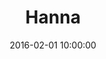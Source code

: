 ---
title: Hanna
date: 2016-02-01 10:00:00
images: "/images/Hanna"
weight: 30
coverImage: "/images/Hanna/Hanna06.webp"
---